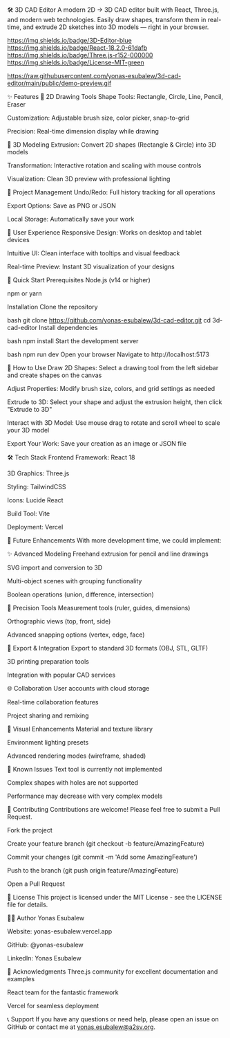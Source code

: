 🛠️ 3D CAD Editor
A modern 2D → 3D CAD editor built with React, Three.js, and modern web technologies. Easily draw shapes, transform them in real-time, and extrude 2D sketches into 3D models — right in your browser.

https://img.shields.io/badge/3D-Editor-blue https://img.shields.io/badge/React-18.2.0-61dafb https://img.shields.io/badge/Three.js-r152-000000 https://img.shields.io/badge/License-MIT-green

https://raw.githubusercontent.com/yonas-esubalew/3d-cad-editor/main/public/demo-preview.gif

✨ Features
🎨 2D Drawing Tools
Shape Tools: Rectangle, Circle, Line, Pencil, Eraser

Customization: Adjustable brush size, color picker, snap-to-grid

Precision: Real-time dimension display while drawing

🔧 3D Modeling
Extrusion: Convert 2D shapes (Rectangle & Circle) into 3D models

Transformation: Interactive rotation and scaling with mouse controls

Visualization: Clean 3D preview with professional lighting

💾 Project Management
Undo/Redo: Full history tracking for all operations

Export Options: Save as PNG or JSON

Local Storage: Automatically save your work

🎯 User Experience
Responsive Design: Works on desktop and tablet devices

Intuitive UI: Clean interface with tooltips and visual feedback

Real-time Preview: Instant 3D visualization of your designs

🚀 Quick Start
Prerequisites
Node.js (v14 or higher)

npm or yarn

Installation
Clone the repository

bash
git clone https://github.com/yonas-esubalew/3d-cad-editor.git
cd 3d-cad-editor
Install dependencies

bash
npm install
Start the development server

bash
npm run dev
Open your browser
Navigate to http://localhost:5173

📖 How to Use
Draw 2D Shapes: Select a drawing tool from the left sidebar and create shapes on the canvas

Adjust Properties: Modify brush size, colors, and grid settings as needed

Extrude to 3D: Select your shape and adjust the extrusion height, then click "Extrude to 3D"

Interact with 3D Model: Use mouse drag to rotate and scroll wheel to scale your 3D model

Export Your Work: Save your creation as an image or JSON file

🛠️ Tech Stack
Frontend Framework: React 18

3D Graphics: Three.js

Styling: TailwindCSS

Icons: Lucide React

Build Tool: Vite

Deployment: Vercel

🔮 Future Enhancements
With more development time, we could implement:

✨ Advanced Modeling
Freehand extrusion for pencil and line drawings

SVG import and conversion to 3D

Multi-object scenes with grouping functionality

Boolean operations (union, difference, intersection)

📐 Precision Tools
Measurement tools (ruler, guides, dimensions)

Orthographic views (top, front, side)

Advanced snapping options (vertex, edge, face)

💾 Export & Integration
Export to standard 3D formats (OBJ, STL, GLTF)

3D printing preparation tools

Integration with popular CAD services

🌐 Collaboration
User accounts with cloud storage

Real-time collaboration features

Project sharing and remixing

🎨 Visual Enhancements
Material and texture library

Environment lighting presets

Advanced rendering modes (wireframe, shaded)

🐛 Known Issues
Text tool is currently not implemented

Complex shapes with holes are not supported

Performance may decrease with very complex models

🤝 Contributing
Contributions are welcome! Please feel free to submit a Pull Request.

Fork the project

Create your feature branch (git checkout -b feature/AmazingFeature)

Commit your changes (git commit -m 'Add some AmazingFeature')

Push to the branch (git push origin feature/AmazingFeature)

Open a Pull Request

📄 License
This project is licensed under the MIT License - see the LICENSE file for details.

👨‍💻 Author
Yonas Esubalew

Website: yonas-esubalew.vercel.app

GitHub: @yonas-esubalew

LinkedIn: Yonas Esubalew

🙏 Acknowledgments
Three.js community for excellent documentation and examples

React team for the fantastic framework

Vercel for seamless deployment

📞 Support
If you have any questions or need help, please open an issue on GitHub or contact me at yonas.esubalew@a2sv.org.

